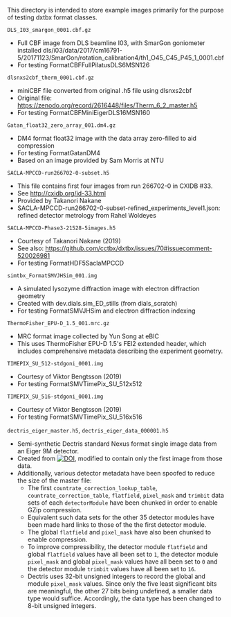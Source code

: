 This directory is intended to store example images primarily for the purpose of
testing dxtbx format classes.

`DLS_I03_smargon_0001.cbf.gz`
- Full CBF image from DLS beamline I03, with SmarGon goniometer installed
dls/i03/data/2017/cm16791-5/20171123/SmarGon/rotation_calibration4/th1_O45_C45_P45_1_0001.cbf
- For testing FormatCBFFullPilatusDLS6MSN126

`dlsnxs2cbf_therm_0001.cbf.gz`
- miniCBF file converted from original .h5 file using dlsnxs2cbf
- Original file: https://zenodo.org/record/2616448/files/Therm_6_2_master.h5
- For testing FormatCBFMiniEigerDLS16MSN160

`Gatan_float32_zero_array_001.dm4.gz`
- DM4 format float32 image with the data array zero-filled to aid compression
- For testing FormatGatanDM4
- Based on an image provided by Sam Morris at NTU

`SACLA-MPCCD-run266702-0-subset.h5`
- This file contains first four images from run 266702-0 in CXIDB #33.
- See http://cxidb.org/id-33.html
- Provided by Takanori Nakane
- SACLA-MPCCD-run266702-0-subset-refined_experiments_level1.json: refined detector metrology from Rahel Woldeyes

`SACLA-MPCCD-Phase3-21528-5images.h5`
- Courtesy of Takanori Nakane (2019)
- See also: https://github.com/cctbx/dxtbx/issues/70#issuecomment-520026981
- For testing FormatHDF5SaclaMPCCD

`simtbx_FormatSMVJHSim_001.img`
- A simulated lysozyme diffraction image with electron diffraction geometry
- Created with dev.dials.sim_ED_stills (from dials_scratch)
- For testing FormatSMVJHSim and electron diffraction indexing

`ThermoFisher_EPU-D_1.5_001.mrc.gz`
- MRC format image collected by Yun Song at eBIC
- This uses ThermoFisher EPU-D 1.5's FEI2 extended header, which includes comprehensive
  metadata describing the experiment geometry.

`TIMEPIX_SU_512-stdgoni_0001.img`
- Courtesy of Viktor Bengtsson (2019)
- For testing FormatSMVTimePix_SU_512x512

`TIMEPIX_SU_516-stdgoni_0001.img`
- Courtesy of Viktor Bengtsson (2019)
- For testing FormatSMVTimePix_SU_516x516

`dectris_eiger_master.h5`, `dectris_eiger_data_000001.h5`
- Semi-synthetic Dectris standard Nexus format single image data from an Eiger 9M detector.
- Created from [![DOI](https://zenodo.org/badge/DOI/10.5281/zenodo.1221344.svg)](https://doi.org/10.5281/zenodo.1221344), modified to contain only the first image from those data.
- Additionally, various detector metadata have been spoofed to reduce the size of the master file:
  * The first `countrate_correction_lookup_table`, `countrate_correction_table`, `flatfield`, `pixel_mask` and `trimbit` data sets of each `detectorModule` have been chunked in order to enable GZip compression.
  * Equivalent such data sets for the other 35 detector modules have been made hard links to those of the the first detector module.
  * The global `flatfield` and `pixel_mask` have also been chunked to enable compression.
  * To improve compressibility, the detector module `flatfield` and global `flatfield` values have all been set to `1`, the detector module `pixel_mask` and global `pixel_mask` values have all been set to `0` and the detector module `trimbit` values have all been set to `16`.
  * Dectris uses 32-bit unsigned integers to record the global and module `pixel_mask` values.  Since only the five least significant bits are meaningful, the other 27 bits being undefined, a smaller data type would suffice.  Accordingly, the data type has been changed to 8-bit unsigned integers.
